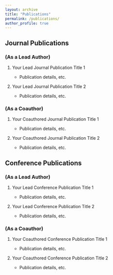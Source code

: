 ```yaml
---
layout: archive
title: "Publications"
permalink: /publications/
author_profile: true
---
```


## Journal Publications

### (As a Lead Author)

1. Your Lead Journal Publication Title 1
   - Publication details, etc.

2. Your Lead Journal Publication Title 2
   - Publication details, etc.

### (As a Coauthor)

1. Your Coauthored Journal Publication Title 1
   - Publication details, etc.

2. Your Coauthored Journal Publication Title 2
   - Publication details, etc.

## Conference Publications

### (As a Lead Author)

1. Your Lead Conference Publication Title 1
   - Publication details, etc.

2. Your Lead Conference Publication Title 2
   - Publication details, etc.

### (As a Coauthor)

1. Your Coauthored Conference Publication Title 1
   - Publication details, etc.

2. Your Coauthored Conference Publication Title 2
   - Publication details, etc.


